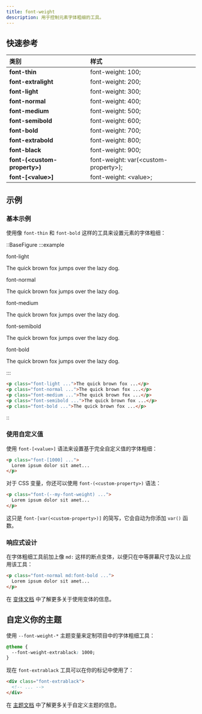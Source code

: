 ```yaml
---
title: font-weight
description: 用于控制元素字体粗细的工具。
---
```


## 快速参考

| 类别             | 样式               |
| :--------------- | :----------------- |
| **font-thin** | font-weight: 100;  |
| **font-extralight** | font-weight: 200;  |
| **font-light** | font-weight: 300;  |
| **font-normal** | font-weight: 400;  |
| **font-medium** | font-weight: 500;  |
| **font-semibold** | font-weight: 600;  |
| **font-bold** | font-weight: 700;  |
| **font-extrabold** | font-weight: 800;  |
| **font-black** | font-weight: 900;  |
| **font-(\<custom-property\>)** | font-weight: var(\<custom-property\>); |
| **font-[\<value\>]** | font-weight: \<value\>; |

## 示例

### 基本示例

使用像 `font-thin` 和 `font-bold` 这样的工具来设置元素的字体粗细：

::BaseFigure
:::example
<div class="flex flex-col gap-8">
  <div>
    <span class="mb-3 font-mono text-xs font-medium text-gray-500 dark:text-gray-400">font-light</span>
    <p class="my-0 text-lg font-light text-gray-900 dark:text-gray-200">
      The quick brown fox jumps over the lazy dog.
    </p>
  </div>
  <div>
    <span class="mb-3 font-mono text-xs font-medium text-gray-500 dark:text-gray-400">font-normal</span>
    <p class="my-0 text-lg font-normal text-gray-900 dark:text-gray-200">
      The quick brown fox jumps over the lazy dog.
    </p>
  </div>
  <div>
    <span class="mb-3 font-mono text-xs font-medium text-gray-500 dark:text-gray-400">font-medium</span>
    <p class="my-0 text-lg font-medium text-gray-900 dark:text-gray-200">
      The quick brown fox jumps over the lazy dog.
    </p>
  </div>
  <div>
    <span class="mb-3 font-mono text-xs font-medium text-gray-500 dark:text-gray-400">font-semibold</span>
    <p class="my-0 text-lg font-semibold text-gray-900 dark:text-gray-200">
      The quick brown fox jumps over the lazy dog.
    </p>
  </div>
  <div>
    <span class="mb-3 font-mono text-xs font-medium text-gray-500 dark:text-gray-400">font-bold</span>
    <p class="my-0 text-lg font-bold text-gray-900 dark:text-gray-200">
      The quick brown fox jumps over the lazy dog.
    </p>
  </div>
</div>
:::

```html
<p class="font-light ...">The quick brown fox ...</p>
<p class="font-normal ...">The quick brown fox ...</p>
<p class="font-medium ...">The quick brown fox ...</p>
<p class="font-semibold ...">The quick brown fox ...</p>
<p class="font-bold ...">The quick brown fox ...</p>
```
::

### 使用自定义值

使用 `font-[<value>]` 语法来设置基于完全自定义值的字体粗细：

```html
<p class="font-[1000] ...">
  Lorem ipsum dolor sit amet...
</p>
```

对于 CSS 变量，你还可以使用 `font-(<custom-property>)` 语法：

```html
<p class="font-(--my-font-weight) ...">
  Lorem ipsum dolor sit amet...
</p>
```

这只是 `font-[var(<custom-property>)]` 的简写，它会自动为你添加 `var()` 函数。

### 响应式设计

在字体粗细工具前加上像 `md:` 这样的断点变体，以便只在中等屏幕尺寸及以上应用该工具：

```html
<p class="font-normal md:font-bold ...">
  Lorem ipsum dolor sit amet...
</p>
```

在 [变体文档](https://tailwindcss.com/docs/hover-focus-and-other-states%23variants) 中了解更多关于使用变体的信息。

## 自定义你的主题

使用 `--font-weight-*` 主题变量来定制项目中的字体粗细工具：

```css
@theme {
  --font-weight-extrablack: 1000; 
}
```

现在 `font-extrablack` 工具可以在你的标记中使用了：

```html
<div class="font-extrablack">
  <!-- ... -->
</div>
```

在 [主题文档](https://tailwindcss.com/docs/adding-custom-styles%23the-theme-function) 中了解更多关于自定义主题的信息。

